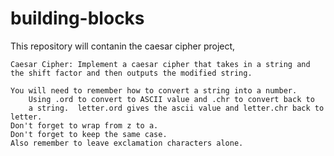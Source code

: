# building-blocks

This repository will contanin the caesar cipher project, 

	Caesar Cipher: Implement a caesar cipher that takes in a string and the shift factor and then outputs the modified string.

	You will need to remember how to convert a string into a number.
		Using .ord to convert to ASCII value and .chr to convert back to 
		a string.  letter.ord gives the ascii value and letter.chr back to letter.
    Don't forget to wrap from z to a.
    Don't forget to keep the same case.
    Also remember to leave exclamation characters alone.
